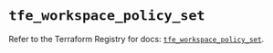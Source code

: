 # `tfe_workspace_policy_set`

Refer to the Terraform Registry for docs: [`tfe_workspace_policy_set`](https://registry.terraform.io/providers/hashicorp/tfe/0.54.0/docs/resources/workspace_policy_set).
